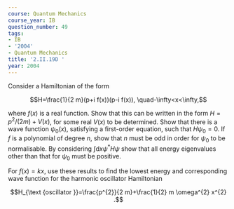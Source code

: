 ```yaml
---
course: Quantum Mechanics
course_year: IB
question_number: 49
tags:
- IB
- '2004'
- Quantum Mechanics
title: '2.II.19D '
year: 2004
---
```



Consider a Hamiltonian of the form

$$H=\frac{1}{2 m}(p+i f(x))(p-i f(x)), \quad-\infty<x<\infty,$$

where $f(x)$ is a real function. Show that this can be written in the form $H=p^{2} /(2 m)+V(x)$, for some real $V(x)$ to be determined. Show that there is a wave function $\psi_{0}(x)$, satisfying a first-order equation, such that $H \psi_{0}=0$. If $f$ is a polynomial of degree $n$, show that $n$ must be odd in order for $\psi_{0}$ to be normalisable. By considering $\int \mathrm{d} x \psi^{*} H \psi$ show that all energy eigenvalues other than that for $\psi_{0}$ must be positive.

For $f(x)=k x$, use these results to find the lowest energy and corresponding wave function for the harmonic oscillator Hamiltonian

$$H_{\text {oscillator }}=\frac{p^{2}}{2 m}+\frac{1}{2} m \omega^{2} x^{2} .$$